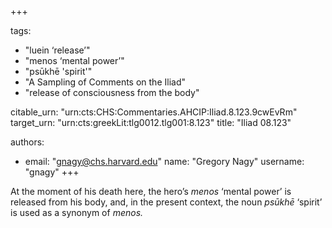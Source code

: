 +++

tags:
- "luein ‘release’"
- "menos ‘mental power’"
- "psūkhē &#39;spirit&#39;"
- "A Sampling of Comments on the Iliad"
- "release of consciousness from the body"

citable_urn: "urn:cts:CHS:Commentaries.AHCIP:Iliad.8.123.9cwEvRm"
target_urn: "urn:cts:greekLit:tlg0012.tlg001:8.123"
title: "Iliad 08.123"

authors:
- email: "gnagy@chs.harvard.edu"
  name: "Gregory Nagy"
  username: "gnagy"
+++

<p>At the moment of his death here, the hero’s <em>menos</em> ‘mental power’ is released from his body, and, in the present context, the noun <em>psūkhē</em> ‘spirit’ is used as a synonym of <em>menos.</em></p>